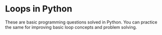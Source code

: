 # Loops in Python
These are basic programming questions solved in Python. You can practice the same for improving basic loop concepts and problem solving.
